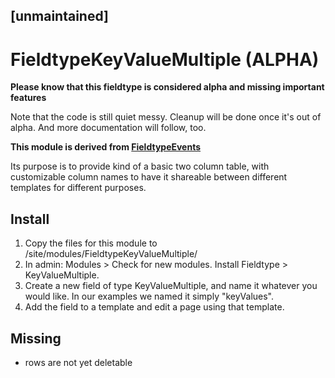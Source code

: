 ## [unmaintained]

# FieldtypeKeyValueMultiple (ALPHA)
**Please know that this fieldtype is considered alpha and missing important features**

Note that the code is still quiet messy. Cleanup will be done once it's out of alpha. And more documentation will follow, too.

**This module is derived from [FieldtypeEvents](https://github.com/ryancramerdesign/FieldtypeEvents)**

Its purpose is to provide kind of a basic two column table, with customizable column names to have it shareable between different templates for different purposes.


## Install

1. Copy the files for this module to /site/modules/FieldtypeKeyValueMultiple/ 
2. In admin: Modules > Check for new modules. Install Fieldtype > KeyValueMultiple.
3. Create a new field of type KeyValueMultiple, and name it whatever you would 
   like. In our examples we named it simply "keyValues". 
4. Add the field to a template and edit a page using that template. 

## Missing
* rows are not yet deletable
